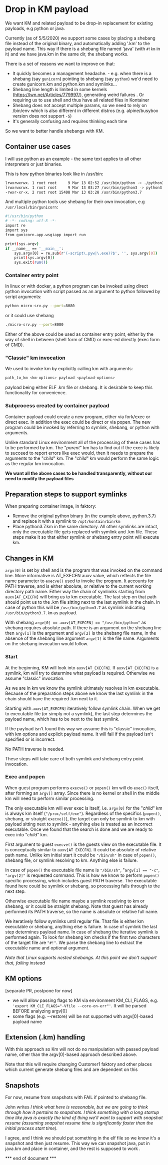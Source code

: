 # Drop in KM payload

We want KM and related payload to be drop-in replacement for existing payloads, e.g python or java.

Currently (as of 5/5/2020) we support some cases by placing a shebang file instead of the original binary, and automatically adding '.km' to the payload name.
This way if there is a shebang file named 'java' (with `#!km` in it) and we have java.km in the same dir, the shebang works.

There is a set of reasons we want to improve on that:

* It quickly becomes a management headache. - e.g. when there is a shebang (say `gunicorn`) pointing to shebang (say `python`) we'd need to create gunicorn.km and python.km and symlinks...
* Shebang line length is limited in some kernels (https://lwn.net/Articles/779997/), generating weird failures . Or requiring us to use shell and thus have all related files in Kontainer
* Shebang does not accept multiple params, so we need to rely on /bin/env which is also different in different distros (e.g. alpine/busybox version does not support `-S`)
* It's generally confusing and requires thinking each time

So we want to better handle shebangs with KM.

## Container use cases

I will use python as an example - the same text applies to all other interpreters or just binaries.

This is how python binaries look like in /usr/bin:

```bash
lrwxrwxrwx. 1 root root     9 Mar 13 02:52 /usr/bin/python -> ./python3
lrwxrwxrwx. 1 root root     9 Mar 13 03:27 /usr/bin/python3 -> python3.7
-rwxr-xr-x. 2 root root 15408 Mar 13 03:28 /usr/bin/python3.7
```

And multiple python tools use shebang for their own invocation, e.g `/usr/local/bin/gunicorn`:

```bash
#!/usr/bin/python
# -*- coding: utf-8 -*-
import re
import sys
from gunicorn.app.wsgiapp import run

print(sys.argv)
if __name__ == '__main__':
    sys.argv[0] = re.sub(r'(-script\.pyw|\.exe)?$', '', sys.argv[0])
    print(sys.argv[0])
    sys.exit(run())
```

### Container entry point

In linux or with docker, a python program can be invoked using direct python invocation with script passed as an argument to python followed by script arguments:

```bash
python micro-srv.py --port=8080
```

or it could use shebang

```bash
./micro-srv.py --port=8080
```

Either of the above could be used as container entry point, either by the way of shell in between (shell form of CMD) or exec-ed directly (exec form of CMD).

### "Classic" km invocation

We used to invoke km by explicitly calling km with arguments:

```bash
path_to_km <km-options> payload <payload-options>
```

payload being either ELF .km file or shebang.
It is desirable to keep this functionality for convenience.


### Subprocess created by container payload

Container payload could create a new program, either via fork/exec or direct exec.
In addition the exec could be direct or via popen.
The new program could be invoked by referring to symlink, shebang, or python with arguments.

Unlike standard Linux environment all of the processing of these cases has to be performed by km.
The "_parent_" km has to find out if the exec is likely to succeed to report errors like exec would,
then it needs to prepare the arguments to the "_child_" km.
The "_child_" km would perform the same logic as the regular km invocation.

**We want all the above cases to be handled transparently, without our need to modify the payload files**

## Preparation steps to support symlinks

When preparing container image, in faktory:

* Remove the original python binary (in the example above, python.3.7) and replace it with a symlink to `/opt/kontain/bin/km`
* Place python3.7.km in the same directory.
  All other symlinks are intact, only the executable file gets replaced with symlink and .km file.
These steps make it so that either symlink or shebang entry point will execute km.

## Changes in KM

`argv[0]` is set by shell and is the program that was invoked on the command line.
More informative is AT_EXECFN auxv value, which reflects the file name parameter to `execve()` used to invoke the program.
It accounts for PATH traverse, and is either absolute, or relative to the current working directory path name.
Either way the chain of symlimks starting from `auxv[AT_EXECFN]` will bring us to km executable.
The last step on that path should point us to the .km file sitting next to the last symlink in the chain.
In case of python this will be `/usr/bin/python3.7` as symlink indicating `/usr/bin/python3.7.km` as payload.

With shebang `argv[0] == auxv[AT_EXECFN] == "/usr/bin/python"` as shebang requires absolute path.
If there is an argument on the shebang line then `argv[1]` is the argument and `argv[2]` is the shebang file name,
in the absence of the shebang line argument `argv[1]` is the file name.
Arguments on the shebang invocation would follow.

### Start

At the beginning, KM will look into `auxv[AT_EXECFN]`.
If `auxv[AT_EXECFN]` is a symlink, km will try to determine what payload is required.
Otherwise we assume "classic" invocation.

As we are in km we know the symlink ultimately resolves in km executable.
Because of the preparation steps above we know the last symlink in the chain should have the required .km next to it.

Starting with `auxv[AT_EXECFN]` iteratively follow symlink chain.
When we get to executable file (or simply not a symlink), the last step determines the payload name, which has to be next to the last symlink.

If the payload isn't found this way we assume this is "classic" invocation,
with km options and explicit payload name.
It will fail if the payload isn't specified or is incorrect.

No PATH traverse is needed.

These steps will take care of both symlink and shebang entry point invocation.

### Exec and popen

When guest program performs `execve()` or `popen()` km will do `exec()` itself, after forming an `argv[]` array.
Since there is no kernel or shell in the middle km will need to perform similar processing.

The only executable km will ever exec is itself, i.e. `argv[0]` for the "_child_" km is always km itself (`"/proc/self/exe"`).
Regardless of the specifics (`popen()`, shebang, or straight `execve()`), the target can only be symlink to km with payload sitting next to symlink -
anything else is treated as an incorrect executable.
Once we found that the search is done and we are ready to exec into "_child_" km.

First argument to guest `execve()` is the guests view on the executable file.
It is conceptually similar to `auxv[AT_EXECFN]`.
It could be absolute of relative path name.
Unlike km initial start it could be `"/bin/sh"` in case of `popen()`, shebang file, or symlink resolving to km.
Anything else is failure.

In case of `popen()` the executable file name is `"/bin/sh"`, "`argv[1] == "-c"`, `"argv[2]"` is requested command.
This is how we know to perform `popen()` specific processing, which includes guest PATH traverse.
The executable found here could be symlink or shebang, so processing falls through to the next step.

Otherwise executable file name maybe a symlink resolving to km or shebang, or it could be straight shebang.
Note that guest has already performed its PATH traverse, so the name is absolute or relative full name.

We iteratively follow symlinks until regular file.
That file is either km executable or shebang, anything else is failure.
In case of symlink the last step determines payload name.
In case of shebang the iterative symlink is performed again.
To look for shebang km checks if the first two characters of the target file are `"#!"`.
We parse the shebang line to extract the executable name and optional argument.

_Note that Linux supports nested shebangs. At this point we don't support that, failing instead_

## KM options

[separate PR, postpone for now]
* we will allow passing flags to KM via environment KM_CLI_FLAGS, e.g. `'export KM_CLI_FLAGS="-Vfile --core-on-err"'`.
  It will be parsed BEFORE analyzing argv[0]
* some flags (e.g. --restore) will be not supported with argv[0]-based payload name

## Extension (.km) handling

With this approach so Km will not do no manipulation with passed payload name, other than the argv[0]-based approach described above.

Note that this will require changing Customer1 faktory and other places which current generate shebang files and are dependent on this

## Snapshots

For now, resume from snapshots with FAIL if pointed to shebang file.

John writes *I think what here is reasonable, but we are going to think through how it pertains to snapshots. I think something with a long startup time like java is exactly the kind of thing we'll want to support with snapshot resume (assuming snapshot resume time is significantly faster than the initial process start time).*

I agree, and I think we should put something in the elf file so we know it's a snapshot and then just resume. This way we can snapshot java, put in java.km and place in container, and the rest is supposed to work .

*** end of document ***